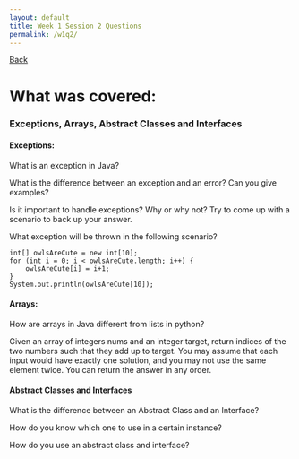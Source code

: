 ```yaml
---
layout: default
title: Week 1 Session 2 Questions
permalink: /w1q2/
---
```


[Back](session-notes.markdown)

# What was covered: 
### Exceptions, Arrays, Abstract Classes and Interfaces

#### Exceptions:
What is an exception in Java?

What is the difference between an exception and an error? Can you give examples?

Is it important to handle exceptions? Why or why not? Try to come up with a scenario to back up your answer.

What exception will be thrown in the following scenario?
```
int[] owlsAreCute = new int[10];
for (int i = 0; i < owlsAreCute.length; i++) {
    owlsAreCute[i] = i+1;
}
System.out.println(owlsAreCute[10]);
```

#### Arrays:
How are arrays in Java different from lists in python?

Given an array of integers nums and an integer target, return indices of the two numbers such that they add up to target.
You may assume that each input would have exactly one solution, and you may not use the same element twice.
You can return the answer in any order.

#### Abstract Classes and Interfaces
What is the difference between an Abstract Class and an Interface?

How do you know which one to use in a certain instance?

How do you use an abstract class and interface?